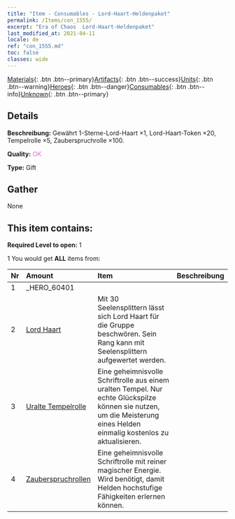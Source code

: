```yaml
---
title: "Item - Consumables - Lord-Haart-Heldenpaket"
permalink: /Items/con_1555/
excerpt: "Era of Chaos  Lord-Haart-Heldenpaket"
last_modified_at: 2021-04-11
locale: de
ref: "con_1555.md"
toc: false
classes: wide
---
```

 [Materials](/de/Items/){: .btn .btn--primary}[Artifacts](/de/Items/Artifacts/){: .btn .btn--success}[Units](/de/Items/Units/){: .btn .btn--warning}[Heroes](/de/Items/Heroes/){: .btn .btn--danger}[Consumables](/de/Items/Consumables/){: .btn .btn--info}[Unknown](/de/Items/Unknown/){: .btn .btn--primary}

## Details
 **Beschreibung:** Gewährt 1-Sterne-Lord-Haart ×1, Lord-Haart-Token ×20, Tempelrolle ×5, Zauberspruchrolle ×100.

 **Quality:** <span style="color: #DA70D6">OK</span>

 **Type:** Gift

## Gather

  None

## This item contains:

 **Required Level to open:** 1

 1 You would get **ALL** items  from:

  | Nr | Amount |     Item    | Beschreibung |
  |:---|:-------|:------------|:-----------:|
  | 1 | _HERO_60401 | 
  | 2 | [Lord Haart](/de/Items/her_370/) | Mit 30 Seelensplittern lässt sich Lord Haart für die Gruppe beschwören. Sein Rang kann mit Seelensplittern aufgewertet werden. | 
  | 3 | [Uralte Tempelrolle](/de/Items/con_697/) | Eine geheimnisvolle Schriftrolle aus einem uralten Tempel. Nur echte Glückspilze können sie nutzen, um die Meisterung eines Helden einmalig kostenlos zu aktualisieren. | 
  | 4 | [Zauberspruchrollen](/de/Items/con_694/) | Eine geheimnisvolle Schriftrolle mit reiner magischer Energie. Wird benötigt, damit Helden hochstufige Fähigkeiten erlernen können. | 

